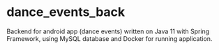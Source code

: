 # dance_events_back
Backend for android app (dance events) written on Java 11 with Spring Framework, using MySQL database and Docker for running application.
